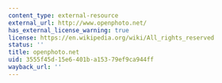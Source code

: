 ```yaml
---
content_type: external-resource
external_url: http://www.openphoto.net/
has_external_license_warning: true
license: https://en.wikipedia.org/wiki/All_rights_reserved
status: ''
title: openphoto.net
uid: 3555f45d-15e6-401b-a153-79ef9ca944ff
wayback_url: ''
---
```


